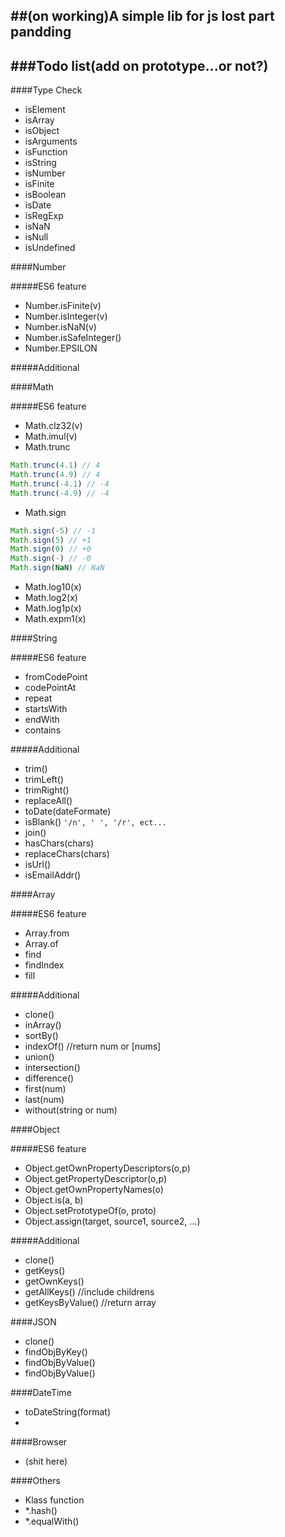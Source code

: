 ##(on working)A simple lib for js lost part
pandding
---

###Todo list(add on prototype...or not?)
---

####Type Check
- isElement
- isArray
- isObject
- isArguments
- isFunction
- isString
- isNumber
- isFinite
- isBoolean
- isDate
- isRegExp
- isNaN
- isNull
- isUndefined


####Number

#####ES6 feature
* Number.isFinite(v)
* Number.isInteger(v)
* Number.isNaN(v)
* Number.isSafeInteger()
* Number.EPSILON

#####Additional


####Math

#####ES6 feature
* Math.clz32(v)
* Math.imul(v)
* Math.trunc
```js
Math.trunc(4.1) // 4
Math.trunc(4.9) // 4
Math.trunc(-4.1) // -4
Math.trunc(-4.9) // -4
```
* Math.sign
```js
Math.sign(-5) // -1
Math.sign(5) // +1
Math.sign(0) // +0
Math.sign(-) // -0
Math.sign(NaN) // NaN
```
* Math.log10(x)
* Math.log2(x)
* Math.log1p(x)
* Math.expm1(x)



####String

#####ES6 feature
* fromCodePoint
* codePointAt
* repeat
* startsWith
* endWith
* contains

#####Additional
* trim()
* trimLeft()
* trimRight()
* replaceAll()
* toDate(dateFormate)
* isBlank() `'/n', ' ', '/r', ect...`  
* join()
* hasChars(chars)
* replaceChars(chars)
* isUrl()
* isEmailAddr()



####Array

#####ES6 feature
* Array.from
* Array.of
* find
* findIndex
* fill

#####Additional
* clone()
* inArray()
* sortBy()
* indexOf() //return num or [nums]
* union()
* intersection()
* difference()
* first(num)
* last(num)
* without(string or num)



####Object

#####ES6 feature
* Object.getOwnPropertyDescriptors(o,p)
* Object.getPropertyDescriptor(o,p)
* Object.getOwnPropertyNames(o)
* Object.is(a, b)
* Object.setPrototypeOf(o, proto)
* Object.assign(target, source1, source2, …)

#####Additional
* clone()
* getKeys()
* getOwnKeys()
* getAllKeys() //include childrens
* getKeysByValue() //return array

####JSON
* clone()
* findObjByKey()
* findObjByValue()
* findObjByValue()

####DateTime
* toDateString(format)
*

####Browser
* (shit here)

####Others
* Klass function
* *.hash()
* *.equalWith()
